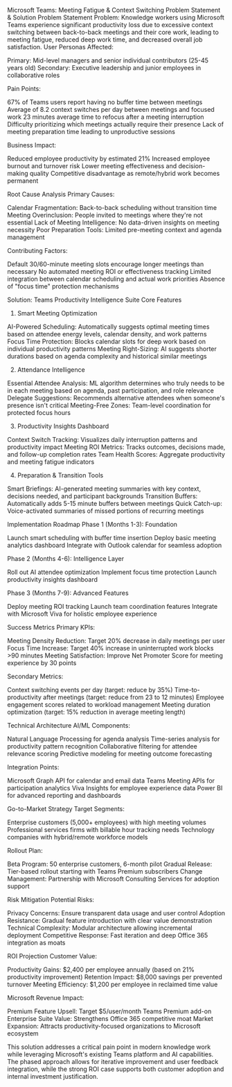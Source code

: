 Microsoft Teams: Meeting Fatigue & Context Switching Problem Statement & Solution
Problem Statement
Problem: Knowledge workers using Microsoft Teams experience significant productivity loss due to excessive context switching between back-to-back meetings and their core work, leading to meeting fatigue, reduced deep work time, and decreased overall job satisfaction.
User Personas Affected:

Primary: Mid-level managers and senior individual contributors (25-45 years old)
Secondary: Executive leadership and junior employees in collaborative roles

Pain Points:

67% of Teams users report having no buffer time between meetings
Average of 8.2 context switches per day between meetings and focused work
23 minutes average time to refocus after a meeting interruption
Difficulty prioritizing which meetings actually require their presence
Lack of meeting preparation time leading to unproductive sessions

Business Impact:

Reduced employee productivity by estimated 21%
Increased employee burnout and turnover risk
Lower meeting effectiveness and decision-making quality
Competitive disadvantage as remote/hybrid work becomes permanent

Root Cause Analysis
Primary Causes:

Calendar Fragmentation: Back-to-back scheduling without transition time
Meeting Overinclusion: People invited to meetings where they're not essential
Lack of Meeting Intelligence: No data-driven insights on meeting necessity
Poor Preparation Tools: Limited pre-meeting context and agenda management

Contributing Factors:

Default 30/60-minute meeting slots encourage longer meetings than necessary
No automated meeting ROI or effectiveness tracking
Limited integration between calendar scheduling and actual work priorities
Absence of "focus time" protection mechanisms

Solution: Teams Productivity Intelligence Suite
Core Features
1. Smart Meeting Optimization

AI-Powered Scheduling: Automatically suggests optimal meeting times based on attendee energy levels, calendar density, and work patterns
Focus Time Protection: Blocks calendar slots for deep work based on individual productivity patterns
Meeting Right-Sizing: AI suggests shorter durations based on agenda complexity and historical similar meetings

2. Attendance Intelligence

Essential Attendee Analysis: ML algorithm determines who truly needs to be in each meeting based on agenda, past participation, and role relevance
Delegate Suggestions: Recommends alternative attendees when someone's presence isn't critical
Meeting-Free Zones: Team-level coordination for protected focus hours

3. Productivity Insights Dashboard

Context Switch Tracking: Visualizes daily interruption patterns and productivity impact
Meeting ROI Metrics: Tracks outcomes, decisions made, and follow-up completion rates
Team Health Scores: Aggregate productivity and meeting fatigue indicators

4. Preparation & Transition Tools

Smart Briefings: AI-generated meeting summaries with key context, decisions needed, and participant backgrounds
Transition Buffers: Automatically adds 5-15 minute buffers between meetings
Quick Catch-up: Voice-activated summaries of missed portions of recurring meetings

Implementation Roadmap
Phase 1 (Months 1-3): Foundation

Launch smart scheduling with buffer time insertion
Deploy basic meeting analytics dashboard
Integrate with Outlook calendar for seamless adoption

Phase 2 (Months 4-6): Intelligence Layer

Roll out AI attendee optimization
Implement focus time protection
Launch productivity insights dashboard

Phase 3 (Months 7-9): Advanced Features

Deploy meeting ROI tracking
Launch team coordination features
Integrate with Microsoft Viva for holistic employee experience

Success Metrics
Primary KPIs:

Meeting Density Reduction: Target 20% decrease in daily meetings per user
Focus Time Increase: Target 40% increase in uninterrupted work blocks >90 minutes
Meeting Satisfaction: Improve Net Promoter Score for meeting experience by 30 points

Secondary Metrics:

Context switching events per day (target: reduce by 35%)
Time-to-productivity after meetings (target: reduce from 23 to 12 minutes)
Employee engagement scores related to workload management
Meeting duration optimization (target: 15% reduction in average meeting length)

Technical Architecture
AI/ML Components:

Natural Language Processing for agenda analysis
Time-series analysis for productivity pattern recognition
Collaborative filtering for attendee relevance scoring
Predictive modeling for meeting outcome forecasting

Integration Points:

Microsoft Graph API for calendar and email data
Teams Meeting APIs for participation analytics
Viva Insights for employee experience data
Power BI for advanced reporting and dashboards

Go-to-Market Strategy
Target Segments:

Enterprise customers (5,000+ employees) with high meeting volumes
Professional services firms with billable hour tracking needs
Technology companies with hybrid/remote workforce models

Rollout Plan:

Beta Program: 50 enterprise customers, 6-month pilot
Gradual Release: Tier-based rollout starting with Teams Premium subscribers
Change Management: Partnership with Microsoft Consulting Services for adoption support

Risk Mitigation
Potential Risks:

Privacy Concerns: Ensure transparent data usage and user control
Adoption Resistance: Gradual feature introduction with clear value demonstration
Technical Complexity: Modular architecture allowing incremental deployment
Competitive Response: Fast iteration and deep Office 365 integration as moats

ROI Projection
Customer Value:

Productivity Gains: $2,400 per employee annually (based on 21% productivity improvement)
Retention Impact: $8,000 savings per prevented turnover
Meeting Efficiency: $1,200 per employee in reclaimed time value

Microsoft Revenue Impact:

Premium Feature Upsell: Target $5/user/month Teams Premium add-on
Enterprise Suite Value: Strengthens Office 365 competitive moat
Market Expansion: Attracts productivity-focused organizations to Microsoft ecosystem


This solution addresses a critical pain point in modern knowledge work while leveraging Microsoft's existing Teams platform and AI capabilities. The phased approach allows for iterative improvement and user feedback integration, while the strong ROI case supports both customer adoption and internal investment justification.
